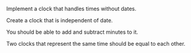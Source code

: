 Implement a clock that handles times without dates.

Create a clock that is independent of date.

You should be able to add and subtract minutes to it.

Two clocks that represent the same time should be equal to each other.
